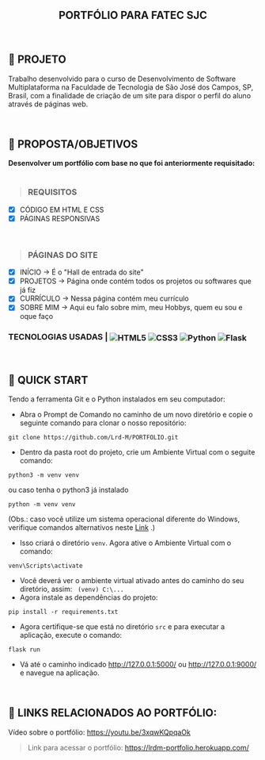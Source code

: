 <p align="center">
      <h2 align="center">PORTFÓLIO PARA FATEC SJC</h2>
<p align="center">

<br>

## :rocket: PROJETO
Trabalho desenvolvido para o curso de Desenvolvimento de Software Multiplataforma na Faculdade de Tecnologia de São José dos Campos, SP, Brasil, com a finalidade de criação de um site para dispor o perfil do aluno através de páginas web.

<br>

## :dart: PROPOSTA/OBJETIVOS

**Desenvolver um portfólio com base no que foi anteriormente requisitado:**<br><br>

 > <h3>REQUISITOS</h3>

 - [x]  CÓDIGO EM HTML E CSS
 - [x]  PÁGINAS RESPONSIVAS

<br>     
      
> <h3>PÁGINAS DO SITE</h3>

 - [x] INÍCIO -> É o "Hall de entrada do site"
 - [x] PROJETOS -> Página onde contém todos os projetos ou softwares que já fiz
 - [x] CURRÍCULO -> Nessa página contém meu currículo
 - [x] SOBRE MIM -> Aqui eu falo sobre mim, meu Hobbys, quem eu sou e oque faço

<div>
  <h3>TECNOLOGIAS USADAS |
     <img align="center" alt="HTML5" src="https://img.shields.io/badge/HTML5-000000?style=for-the-badge&logo=html5&logoColor=white"/>
     <img align="center" alt="CSS3" src="https://img.shields.io/badge/CSS3-000000?style=for-the-badge&logo=css3&logoColor=white"/>
     <img align="center" alt="Python" src="https://img.shields.io/badge/Python-000000?style=for-the-badge&logo=python&logoColor=white"/>
     <img align="center" alt="Flask" src="https://img.shields.io/badge/Flask-000000?style=for-the-badge&logo=flask&logoColor=white"/>
 </div>

<br>

## :construction: QUICK START


Tendo a ferramenta Git e o Python instalados em seu computador:
- Abra o Prompt de Comando no caminho de um novo diretório e copie o seguinte comando para clonar o nosso repositório:

```
git clone https://github.com/Lrd-M/PORTFOLIO.git
```
- Dentro da pasta root do projeto, crie um Ambiente Virtual com o seguite comando:
```
python3 -m venv venv
```
ou caso tenha o python3 já instalado
```
python -m venv venv
```
(Obs.: caso você utilize um sistema operacional diferente do Windows, verifique comandos alternativos neste [Link](https://docs.python.org/pt-br/3/library/venv.html) .)
- Isso criará o diretório  ```venv```. Agora ative o Ambiente Virtual com o comando:
```
venv\Scripts\activate
```
- Você deverá ver o ambiente virtual ativado antes do caminho do seu diretório, assim:
``` (venv) C:\...```
- Agora instale as dependências do projeto:
``` 
pip install -r requirements.txt
```
- Agora certifique-se que está no diretório ```src``` e para executar a aplicação, execute o comando:
```
flask run
```
- Vá até o caminho indicado http://127.0.0.1:5000/ ou http://127.0.0.1:9000/ e navegue na aplicação.

<br>

## 📌 LINKS RELACIONADOS AO PORTFÓLIO:

Vídeo sobre o portfólio: https://youtu.be/3xqwKQpqaOk 

> Link para acessar o portfólio: https://lrdm-portfolio.herokuapp.com/
